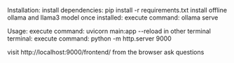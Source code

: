 Installation:
 install dependencies:
    pip install -r requirements.txt
    install offline ollama
    and llama3 model
   once installed:
   execute command: ollama serve

Usage:
execute command: uvicorn main:app --reload
in other terminal terminal:
   execute command: python -m http.server 9000

visit http://localhost:9000/frontend/ from the browser ask questions

